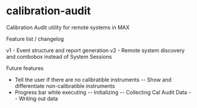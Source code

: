# calibration-audit
Calibration Audit utility for remote systems in MAX

Feature list / changelog

v1 - Event structure and report generation
v2 - Remote system discovery and combobox instead of System Sessions

Future features
- Tell the user if there are no calibratible instruments
-- Show and differentiate non-calibratible instruments
- Progress bar while executing
-- Initializing
-- Collecting Cal Audit Data
-- Writing out data
